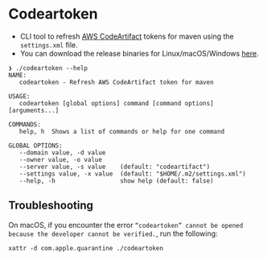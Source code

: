 # Codeartoken

* CLI tool to refresh [AWS CodeArtifact](https://aws.amazon.com/codeartifact/) tokens for maven using the `settings.xml` file.
* You can download the release binaries for Linux/macOS/Windows [here](https://github.com/manojkarthick/codeartoken/releases/).

```shell
❯ ./codeartoken --help
NAME:
   codeartoken - Refresh AWS CodeArtifact token for maven

USAGE:
   codeartoken [global options] command [command options] [arguments...]

COMMANDS:
   help, h  Shows a list of commands or help for one command

GLOBAL OPTIONS:
   --domain value, -d value
   --owner value, -o value
   --server value, -s value    (default: "codeartifact")
   --settings value, -x value  (default: "$HOME/.m2/settings.xml")
   --help, -h                  show help (default: false)
```

## Troubleshooting

On macOS, if you encounter the error `“codeartoken” cannot be opened because the developer cannot be verified.`, run the following:
```shell
xattr -d com.apple.quarantine ./codeartoken
```
